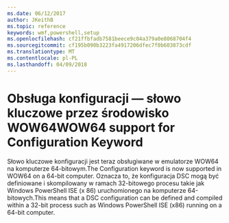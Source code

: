 ```yaml
---
ms.date: 06/12/2017
author: JKeithB
ms.topic: reference
keywords: wmf,powershell,setup
ms.openlocfilehash: cf21ffbfadb7581beece9c04a379a0e8068704f4
ms.sourcegitcommit: cf195b090b3223fa4917206dfec7f0b603873cdf
ms.translationtype: MT
ms.contentlocale: pl-PL
ms.lasthandoff: 04/09/2018
---
```

# <a name="wow64-support-for-configuration-keyword"></a><span data-ttu-id="2b11c-102">Obsługa konfiguracji — słowo kluczowe przez środowisko WOW64</span><span class="sxs-lookup"><span data-stu-id="2b11c-102">WOW64 support for Configuration Keyword</span></span>

<span data-ttu-id="2b11c-103">Słowo kluczowe konfiguracji jest teraz obsługiwane w emulatorze WOW64 na komputerze 64-bitowym.</span><span class="sxs-lookup"><span data-stu-id="2b11c-103">The Configuration keyword is now supported in WOW64 on a 64-bit computer.</span></span> <span data-ttu-id="2b11c-104">Oznacza to, że konfiguracja DSC mogą być definiowane i skompilowany w ramach 32-bitowego procesu takie jak Windows PowerShell ISE (x 86) uruchomionego na komputerze 64-bitowych.</span><span class="sxs-lookup"><span data-stu-id="2b11c-104">This means that a DSC configuration can be defined and compiled within a 32-bit process such as Windows PowerShell ISE (x86) running on a 64-bit computer.</span></span>